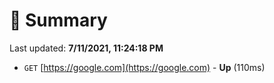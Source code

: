 # 📖 Summary
Last updated: **7/11/2021, 11:24:18 PM**

- `GET` [https://google.com](https://google.com) - **Up** (110ms)
